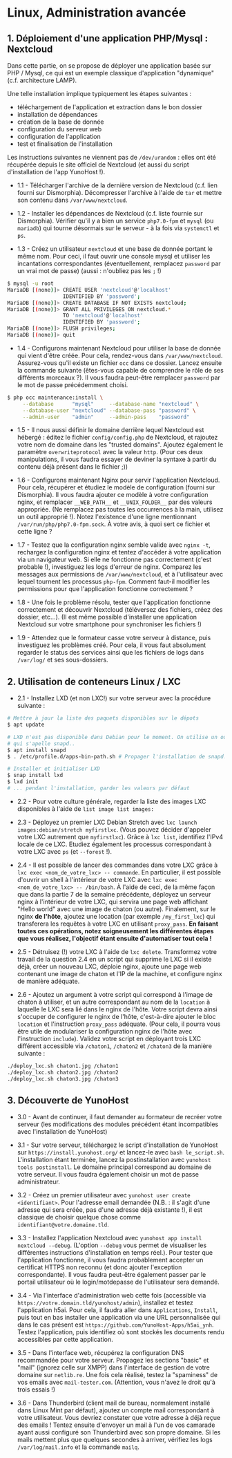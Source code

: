 # Linux, Administration avancée

## 1. Déploiement d'une application PHP/Mysql : Nextcloud

Dans cette partie, on se propose de déployer une application basée sur PHP /
Mysql, ce qui est un exemple classique d'application "dynamique" (c.f.
architecture LAMP).

Une telle installation implique typiquement les étapes suivantes :
- téléchargement de l'application et extraction dans le bon dossier
- installation de dépendances
- création de la base de donnée
- configuration du serveur web
- configuration de l'application
- test et finalisation de l'installation

Les instructions suivantes ne viennent pas de `/dev/urandom` : elles ont été
récupérée depuis le site officiel de Nextcloud (et aussi du script
d'installation de l'app YunoHost !).

- 1.1 - Télécharger l'archive de la dernière version de Nextcloud (c.f. lien
fourni sur Dismorphia). Décompresser l'archive à l'aide de `tar` et mettre son
contenu dans `/var/www/nextcloud`.

- 1.2 - Installer les dépendances de Nextcloud (c.f. liste fournie sur
Dismorphia). Vérifier qu'il y a bien un service `php7.0-fpm` et `mysql` (ou
`mariadb`) qui tourne désormais sur le serveur - à la fois via `systemctl` et
`ps`.

- 1.3 - Créez un utilisateur `nextcloud` et une base de donnée portant le même
nom. Pour ceci, il faut ouvrir une console mysql et utiliser les incantations
correspondantes (éventuellement, remplacez `password` par un vrai mot de passe)
(aussi : n'oubliez pas les `;` !)

```bash
$ mysql -u root
MariaDB [(none)]> CREATE USER 'nextcloud'@'localhost' 
                  IDENTIFIED BY 'password';
MariaDB [(none)]> CREATE DATABASE IF NOT EXISTS nextcloud;
MariaDB [(none)]> GRANT ALL PRIVILEGES ON nextcloud.*
                  TO 'nextcloud'@'localhost'
                  IDENTIFIED BY 'password';
MariaDB [(none)]> FLUSH privileges;
MariaDB [(none)]> quit
```

- 1.4 - Configurons maintenant Nextcloud pour utiliser la base de donnée qui
  vient d'être créée. Pour cela, rendez-vous dans `/var/www/nextcloud`.
  Assurez-vous qu'il existe un fichier `occ` dans ce dossier. Lancez ensuite
  la commande suivante (êtes-vous capable de comprendre le rôle de ses
  différents morceaux ?). Il vous faudra peut-être remplacer `password` par le
  mot de passe précédemment choisi.

```bash
$ php occ maintenance:install \
     --database      "mysql"     --database-name "nextcloud" \
     --database-user "nextcloud" --database-pass "password" \
     --admin-user    "admin"     --admin-pass    "password"
```

- 1.5 - Il nous aussi définir le domaine derrière lequel Nextcloud est hébergé :
éditez le fichier `config/config.php` de Nextcloud, et rajoutez votre nom de
domaine dans les "trusted domains". Ajoutez également le paramètre
`overwriteprotocol` avec la valeur `http`. (Pour ces deux manipulations, il
vous faudra essayer de deviner la syntaxe à partir du contenu déjà présent dans
le fichier ;))

- 1.6 - Configurons maintenant Nginx pour servir l'application Nextcloud. Pour
  cela, récupérer et étudiez le modèle de configuration (fourni sur Dismorphia).
  Il vous faudra ajouter ce modèle à votre configuration nginx, et remplacer 
  `__WEB_PATH__` et `__UNIX_FOLDER__` par des valeurs appropriée. (Ne remplacez
  pas toutes les occurrences à la main, utilisez un outil approprié !).
  Notez l'existence d'une ligne mentionnant `/var/run/php/php7.0-fpm.sock`. À
  votre avis, à quoi sert ce fichier et cette ligne ?

- 1.7 - Testez que la configuration nginx semble valide avec `nginx -t`,
  rechargez la configuration nginx et tentez d'accéder à votre application via
  un navigateur web. Si elle ne fonctionne pas correctement (c'est probable !),
  investiguez les logs d'erreur de nginx. Comparez les messages aux permissions
  de `/var/www/nextcloud`, et à l'utilisateur avec lequel tournent les processus
  `php-fpm`. Comment faut-il modifier les permissions pour que l'application 
  fonctionne correctement ?
  
- 1.8 - Une fois le problème résolu, tester que l'application fonctionne
  correctement et découvrir Nextcloud (téléversez des fichiers, créez des
  dossier, etc...). (Il est même possible d'installer une application Nextcloud
  sur votre smartphone pour synchroniser les fichiers !)

- 1.9 - Attendez que le formateur casse votre serveur à distance, puis
  investiguez les problèmes créé. Pour cela, il vous faut absolument regarder le
  status des services ainsi que les fichiers de logs dans `/var/log/` et ses
  sous-dossiers.


## 2. Utilisation de conteneurs Linux / LXC

- 2.1 - Installez LXD (et non LXC!) sur votre serveur avec la procédure suivante :

```bash
# Mettre à jour la liste des paquets disponibles sur le dépots
$ apt update

# LXD n'est pas disponible dans Debian pour le moment. On utilise un outil
# qui s'apelle snapd..
$ apt install snapd
$ . /etc/profile.d/apps-bin-path.sh # Propager l'installation de snapd...

# Installer et initialiser LXD
$ snap install lxd
$ lxd init
# ... pendant l'installation, garder les valeurs par défaut
```

- 2.2 - Pour votre culture générale, regarder la liste des images LXC
  disponibles à l'aide de `list image list images:`

- 2.3 - Déployez un premier LXC Debian Stretch avec `lxc launch
  images:debian/stretch myfirstlxc`. (Vous pouvez décider d'appeler votre LXC
  autrement que `myfirstlxc`). Grâce à `lxc list`, identifiez l'IPv4 locale de
  ce LXC. Etudiez également les processus correspondant à votre LXC avec `ps`
  (et `--forest` !).

- 2.4 - Il est possible de lancer des commandes dans votre LXC grâce à `lxc exec
  <nom_de_votre_lxc> -- commande`. En particulier, il est possible d'ouvrir un
  shell à l'intérieur de votre LXC avec `lxc exec <nom_de_votre_lxc> --
  /bin/bash`. À l'aide de ceci, de la même façon que dans la partie 7 de la
  semaine précédente, déployez un serveur nginx à l'intérieur de votre LXC, qui
  servira une page web affichant "Hello world" avec une image de chaton (ou
  autre). Finalement, sur le nginx **de l'hôte**, ajoutez une location (par
  exemple `/my_first_lxc`) qui transferera les requêtes à votre LXC en utilisant
  `proxy_pass`. **En faisant toutes ces opérations, notez soigneusement les
  différentes étapes que vous réalisez, l'objectif étant ensuite d'automatiser
  tout cela !**

- 2.5 - Détruisez (!) votre LXC à l'aide de `lxc delete`. Transformez votre
  travail de la question 2.4 en un script qui supprime le LXC si il existe déjà, 
  créer un nouveau LXC, déploie nginx, ajoute une page web contenant une image 
  de chaton et l'IP de la machine, et configure nginx de manière adéquate.

- 2.6 - Ajoutez un argument à votre script qui correspond à l'image de chaton
  à utiliser, et un autre correspondant au nom de la `location` à laquelle le
  LXC sera lié dans le nginx de l'hôte.  Votre script devra ainsi s'occuper de
  configurer le nginx de l'hôte, c'est-à-dire ajouter le bloc `location` et
  l'instruction `proxy_pass` adéquate. (Pour cela, il pourra vous être utile
  de modulariser la configuration nginx de l'hôte avec l'instruction
  `include`). Validez votre script en déployant trois LXC différent accessible
  via `/chaton1`, `/chaton2` et `/chaton3` de la manière suivante :

```bash
./deploy_lxc.sh chaton1.jpg /chaton1
./deploy_lxc.sh chaton2.jpg /chaton2
./deploy_lxc.sh chaton3.jpg /chaton3
```

## 3. Découverte de YunoHost

- 3.0 - Avant de continuer, il faut demander au formateur de recréer votre
  serveur (les modifications des modules précédent étant incompatibles avec
  l'installation de YunoHost)

- 3.1 - Sur votre serveur, téléchargez le script d'installation de YunoHost sur
  `https://install.yunohost.org/` et lancez-le avec `bash le_script.sh`.
  L'installation étant terminée, lancez la postinstallation avec `yunohost
  tools postinstall`. Le domaine principal correspond au domaine de votre
  serveur. Il vous faudra également choisir un mot de passe administrateur.

- 3.2 - Créez un premier utilisateur avec `yunohost user create <identifiant>`.
  Pour l'adresse email demandée (N.B. : il s'agit d'une adresse qui sera
  créée, pas d'une adresse déjà existante !), il est classique de
  choisir quelque chose comme  `identifiant@votre.domaine.tld`.

- 3.3 - Installez l'application Nextcloud avec `yunohost app install nextcloud
  --debug`. (L'option `--debug` vous permet de visualiser les différentes
  instructions d'installation en temps réel.). Pour tester que l'application
  fonctionne, il vous faudra probablement accepter un certificat HTTPS non
  reconnu (et donc ajouter l'exception correspondante). Il vous faudra
  peut-être également passer par le portail utilisateur où le login/motdepasse
  de l'utilisateur sera demandé.

- 3.4 - Via l'interface d'administration web cette fois (accessible via
  `https://votre.domain.tld/yunohost/admin`), installez et testez l'application
  h5ai. Pour cela, il faudra aller dans `Applications`, `Install`, puis tout en
  bas installer une application via une URL personnalisée qui dans le cas
  présent est `https://github.com/YunoHost-Apps/h5ai_ynh`. Testez
  l'application, puis identifiez où sont stockés les documents rendu
  accessibles par cette application.

- 3.5 - Dans l'interface web, récupérez la configuration DNS recommandée pour
  votre serveur. Propagez les sections "basic" et "mail" (ignorez celle sur
  XMPP) dans l'interface de gestion de votre domaine sur `netlib.re`. Une fois
  cela réalisé, testez la "spaminess" de vos emails avec `mail-tester.com`.
  (Attention, vous n'avez le droit qu'à trois essais !)

- 3.6 - Dans Thunderbird (client mail de bureau, normalement installé dans
  Linux Mint par défaut), ajoutez un compte mail correspondant à votre
  utilisateur. Vous devriez constater que votre adresse à déjà reçue des emails
  ! Tentez ensuite d'envoyer un mail à l'un de vos camarade ayant aussi
  configuré son Thunderbird avec son propre domaine. Si les mails mettent plus
  que quelques secondes à arriver, vérifiez les logs `/var/log/mail.info` et la
  commande `mailq`.


